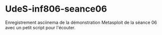 # UdeS-inf806-seance06
Enregistrement asciinema de la démonstration Metasploit de la séance 06 avec un petit script pour l'écouter.
